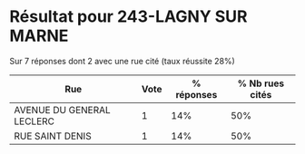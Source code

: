 # Résultat pour 243-LAGNY SUR MARNE

Sur 7 réponses dont 2 avec une rue cité (taux réussite 28%)

| Rue | Vote | % réponses | % Nb rues cités|
|-----|------|------------|----------------|
| AVENUE DU GENERAL LECLERC | 1 | 14% | 50%|
| RUE SAINT DENIS | 1 | 14% | 50%|
